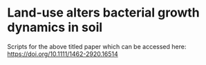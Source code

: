 # Land-use alters bacterial growth dynamics in soil

Scripts for the above titled paper which can be accessed here: https://doi.org/10.1111/1462-2920.16514
